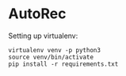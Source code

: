 # AutoRec


Setting up virtualenv:
``` 
virtualenv venv -p python3
source venv/bin/activate
pip install -r requirements.txt 
```
